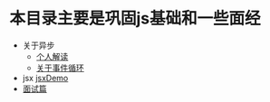 # 本目录主要是巩固js基础和一些面经
- 关于异步
  - [个人解读](./async/async-base.md)
  - [关于事件循环](./async/async-loop.md)
- jsx
   [jsxDemo](./jsxDemo)
- [面试篇](./interview-case/readme.md)